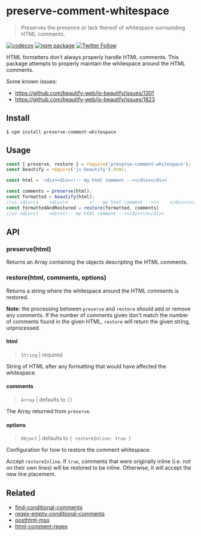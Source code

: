 # preserve-comment-whitespace

> Preserves the presence or lack thereof of whitespace surrounding HTML comments.

[![codecov](https://codecov.io/gh/useparcel/preserve-comment-whitespace/branch/main/graph/badge.svg?token=J5OFD5Z4GF)](https://codecov.io/gh/useparcel/preserve-comment-whitespace)
[![npm package](https://img.shields.io/npm/v/preserve-comment-whitespace.svg)](https://www.npmjs.com/package/preserve-comment-whitespace)
[![Twitter Follow](https://img.shields.io/twitter/follow/useparcel.svg?style=social)](https://twitter.com/useparcel)

HTML formatters don't always properly handle HTML comments. This package attempts to properly maintain the whitespace around the HTML comments.

Some known issues:
* https://github.com/beautify-web/js-beautify/issues/1301
* https://github.com/beautify-web/js-beautify/issues/1823

## Install 

```
$ npm install preserve-comment-whitespace
```

## Usage

```js
const { preserve, restore } = require('preserve-comment-whitespace');
const beautify = require('js-beautify').html;

const html = `<div><div><!-- my html comment --></div></div>`

const comments = preserve(html);
const formatted = beautify(html);
//=> <div>\n    <div>\n        <!-- my html comment -->\n    </div>\n</div>
const formattedAndRestored = restore(formatted, comments)
//=> <div>\n    <div><!-- my html comment --></div>\n</div>
```

## API

### preserve(html)

Returns an Array containing the objects descripting the HTML comments.

### restore(html, comments, options)

Returns a string where the whitespace around the HTML comments is restored.

**Note:** the processing between `preserve` and `restore` should add or remove any comments. If the number of comments given don't match the number of comments found in the given HTML, `restore` will return the given string, unprocessed.

#### html
> `String` | required

String of HTML after any formatting that would have affected the whitespace.

#### comments
> `Array` | defaults to `[]`

The Array returned from `preserve`.

#### options
> `Object` | defaults to `{ restoreInline: true }`

Configuration for how to restore the comment whitespace.

Accept `restoreInline`. If `true`, comments that were originally inline (i.e. not on their own lines) will be restored to be inline. Otherwise, it will accept the new line placement.

## Related

* [find-conditional-comments](https://www.npmjs.com/package/find-conditional-comments)
* [regex-empty-conditional-comments](https://www.npmjs.com/package/regex-empty-conditional-comments)
* [posthtml-mso](https://www.npmjs.com/package/posthtml-mso)
* [html-comment-regex](https://www.npmjs.com/package/html-comment-regex)
